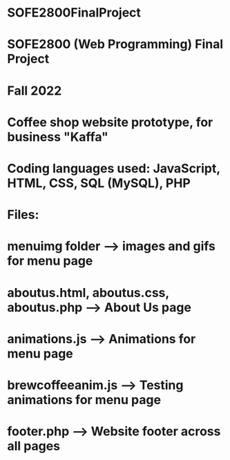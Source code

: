 # SOFE2800FinalProject
# SOFE2800 (Web Programming) Final Project
# Fall 2022
# Coffee shop website prototype, for business "Kaffa"
# Coding languages used: JavaScript, HTML, CSS, SQL (MySQL), PHP
# Files:
# menuimg folder --> images and gifs for menu page
# aboutus.html, aboutus.css, aboutus.php --> About Us page
# animations.js --> Animations for menu page
# brewcoffeeanim.js --> Testing animations for menu page
# footer.php --> Website footer across all pages